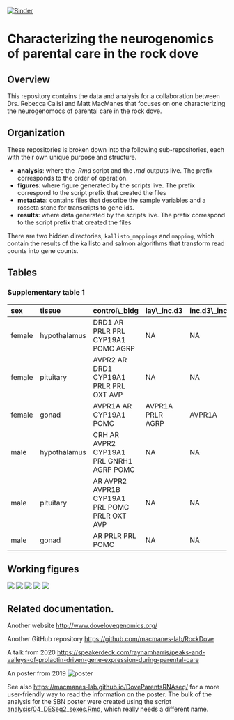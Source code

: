 [![Binder](https://mybinder.org/badge_logo.svg)](https://mybinder.org/v2/gh/macmanes-lab/DoveParentsRNAseq/master?urlpath=rstudio)

# Characterizing the neurogenomics of parental care in the rock dove

## Overview

This repository contains the data and analysis for a collaboration between Drs. Rebecca Calisi and Matt MacManes that focuses on one characterizing the neurogenomocs of parental care in the rock dove.


## Organization

These repositories is broken down into the following sub-repositories, each with their own unique purpose and structure.

- **analysis**: where the *.Rmd* script and the *.md* outputs live. The prefix corresponds to the order of operation. 
- **figures**: where figure generated by the scripts live. The prefix correspond to the script prefix that created the files
- **metadata**: contains files that describe the sample variables and a rosseta stone for transcripts to gene ids. 
- **results**: where data generated by the scripts live. The prefix correspond to the script prefix that created the files

There are two hidden directories, `kallisto_mappings` and `mapping`, which contain the results of the kallisto and salmon algorithms that transform read counts into gene counts.  

## Tables

### Supplementary table 1


<table>
<thead>
<tr>
<th style="text-align:left;">
sex
</th>
<th style="text-align:left;">
tissue
</th>
<th style="text-align:left;">
control\_bldg
</th>
<th style="text-align:left;">
lay\_inc.d3
</th>
<th style="text-align:left;">
inc.d3\_inc.d9
</th>
<th style="text-align:left;">
inc.d9\_inc.d17
</th>
<th style="text-align:left;">
hatch\_n5
</th>
</tr>
</thead>
<tbody>
<tr>
<td style="text-align:left;">
female
</td>
<td style="text-align:left;">
hypothalamus
</td>
<td style="text-align:left;">
DRD1 AR PRLR PRL CYP19A1 POMC AGRP
</td>
<td style="text-align:left;">
NA
</td>
<td style="text-align:left;">
NA
</td>
<td style="text-align:left;">
NA
</td>
<td style="text-align:left;">
DRD1 CYP19A1 POMC
</td>
</tr>
<tr>
<td style="text-align:left;">
female
</td>
<td style="text-align:left;">
pituitary
</td>
<td style="text-align:left;">
AVPR2 AR DRD1 CYP19A1 PRLR PRL OXT AVP
</td>
<td style="text-align:left;">
NA
</td>
<td style="text-align:left;">
NA
</td>
<td style="text-align:left;">
PRL
</td>
<td style="text-align:left;">
AVPR2 PRL
</td>
</tr>
<tr>
<td style="text-align:left;">
female
</td>
<td style="text-align:left;">
gonad
</td>
<td style="text-align:left;">
AVPR1A AR CYP19A1 POMC
</td>
<td style="text-align:left;">
AVPR1A PRLR AGRP
</td>
<td style="text-align:left;">
AVPR1A
</td>
<td style="text-align:left;">
NA
</td>
<td style="text-align:left;">
NA
</td>
</tr>
<tr>
<td style="text-align:left;">
male
</td>
<td style="text-align:left;">
hypothalamus
</td>
<td style="text-align:left;">
CRH AR AVPR2 CYP19A1 PRL GNRH1 AGRP POMC
</td>
<td style="text-align:left;">
NA
</td>
<td style="text-align:left;">
NA
</td>
<td style="text-align:left;">
AR
</td>
<td style="text-align:left;">
NA
</td>
</tr>
<tr>
<td style="text-align:left;">
male
</td>
<td style="text-align:left;">
pituitary
</td>
<td style="text-align:left;">
AR AVPR2 AVPR1B CYP19A1 PRL POMC PRLR OXT AVP
</td>
<td style="text-align:left;">
NA
</td>
<td style="text-align:left;">
NA
</td>
<td style="text-align:left;">
PRL
</td>
<td style="text-align:left;">
NA
</td>
</tr>
<tr>
<td style="text-align:left;">
male
</td>
<td style="text-align:left;">
gonad
</td>
<td style="text-align:left;">
AR PRLR PRL POMC
</td>
<td style="text-align:left;">
NA
</td>
<td style="text-align:left;">
NA
</td>
<td style="text-align:left;">
NA
</td>
<td style="text-align:left;">
NA
</td>
</tr>
</tbody>
</table>



## Working figures

![](./figures/fig1-1.png)
![](./figures/fig2-1.png)
![](./figures/fig3-1.png)
![](./figures/fig4-1.png)
![](./figures/fig5-1.png)



## Related documentation.

Another website <http://www.dovelovegenomics.org/>

Another GitHub repository <https://github.com/macmanes-lab/RockDove> 

A talk from 2020 <https://speakerdeck.com/raynamharris/peaks-and-valleys-of-prolactin-driven-gene-expression-during-parental-care>

An poster from 2019
![poster](./figures/sbnposter/SBN.png)

See also <https://macmanes-lab.github.io/DoveParentsRNAseq/> for a more user-friendly way to read the information on the poster. The bulk of the analysis for the SBN poster were created using the script [analysis/04_DESeq2_sexes.Rmd](https://github.com/macmanes-lab/DoveParentsRNAseq/blob/master/analysis/04_DESeq2_sexes.Rmd), which really needs a different name. 